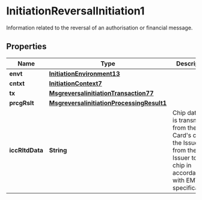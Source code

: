 

# InitiationReversalInitiation1

Information related to the reversal of an authorisation or financial message.

## Properties

| Name | Type | Description | Notes |
|------------ | ------------- | ------------- | -------------|
|**envt** | [**InitiationEnvironment13**](InitiationEnvironment13.md) |  |  [optional] |
|**cntxt** | [**InitiationContext7**](InitiationContext7.md) |  |  [optional] |
|**tx** | [**MsgreversalinitiationTransaction77**](MsgreversalinitiationTransaction77.md) |  |  [optional] |
|**prcgRslt** | [**MsgreversalinitiationProcessingResult1**](MsgreversalinitiationProcessingResult1.md) |  |  [optional] |
|**iccRltdData** | **String** | Chip data that is transmitted from the Card&#39;s chip to the Issuer and from the Issuer to the chip in accordance with EMV specifications. |  [optional] |



